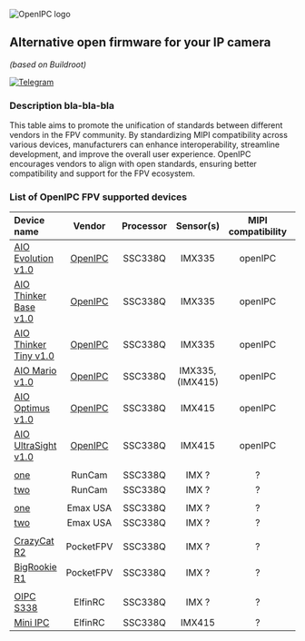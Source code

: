 ![OpenIPC logo][logo]

## Alternative open firmware for your IP camera
_(based on Buildroot)_

[![Telegram](https://openipc.org/images/telegram_button.svg)][telegram]

### Description bla-bla-bla

This table aims to promote the unification of standards between different vendors in the FPV community. By standardizing MIPI compatibility across various devices, manufacturers can enhance interoperability, streamline development, and improve the overall user experience. OpenIPC encourages vendors to align with open standards, ensuring better compatibility and support for the FPV ecosystem.


### List of OpenIPC FPV supported devices

| Device name                   | Vendor    | Processor | Sensor(s)        | MIPI compatibility | WiFi                         |
|:------------------------------|:---------:|:---------:|:----------------:|:------------------:|:----------------------------:|
|[AIO Evolution v1.0](#)        | [OpenIPC](https://openipc.org)   | SSC338Q   | IMX335           | openIPC          | RTL8812AU                    |
|[AIO Thinker Base v1.0](#)     | [OpenIPC](https://openipc.org)   | SSC338Q   | IMX335           | openIPC          | for external USB device      |
|[AIO Thinker Tiny v1.0](#)     | [OpenIPC](https://openipc.org)   | SSC338Q   | IMX335           | openIPC          | RTL8731BU                    |
|[AIO Mario v1.0](#)            | [OpenIPC](https://openipc.org)   | SSC338Q   | IMX335, (IMX415) | openIPC          |                              |
|[AIO Optimus v1.0](#)          | [OpenIPC](https://openipc.org)   | SSC338Q   | IMX415           | openIPC          |                              |
|[AIO UltraSight v1.0](#)       | [OpenIPC](https://openipc.org)   | SSC338Q   | IMX415           | openIPC          |                              |
|                               |           |           |                  |                    |                              |
|[one](#)                       | RunCam    | SSC338Q   | IMX ?            | ?                  |                              |
|[two](#)                       | RunCam    | SSC338Q   | IMX ?            | ?                  |                              |
|                               |           |           |                  |                    |                              |
|[one](#)                       | Emax USA  | SSC338Q   | IMX ?            | ?                  |                              |
|[two](#)                       | Emax USA  | SSC338Q   | IMX ?            | ?                  |                              |
|                               |           |           |                  |                    |                              |
|[CrazyCat R2](#)               | PocketFPV | SSC338Q   | IMX ?            | ?                  |                              |
|[BigRookie R1](#)              | PocketFPV | SSC338Q   | IMX ?            | ?                  |                              |
|                               |           |           |                  |                    |                              |
|[OIPC S338](#)                 | ElfinRC   | SSC338Q   | IMX ?            | ?                  |                              |
|[Mini IPC](https://www.youtube.com/watch?v=eQ_vbyScS4c) | ElfinRC   | SSC338Q   | IMX415            | ?   


[logo]: https://openipc.org/assets/openipc-logo-black.svg
[telegram]: https://openipc.org/our-channels
